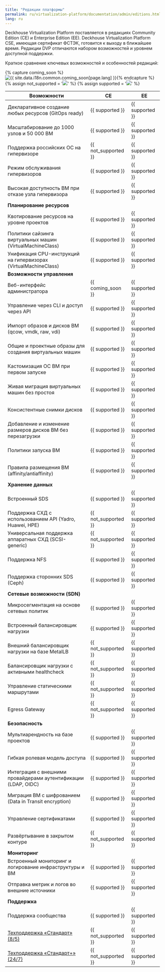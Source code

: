 ```yaml
---
title: "Редакции платформы"
permalink: ru/virtualization-platform/documentation/admin/editions.html
lang: ru
---
```


Deckhouse Virtualization Platform поставляется в редакциях Community Edition (CE) и Enterprise Edition (EE). Deckhouse Virtualization Platform CSE, имеющая сертификат ФСТЭК, готовится к выходу в ближайшее время. Редакции DVP отличаются набором возможностей и уровнем доступной поддержки.

Краткое сравнение ключевых возможностей и особенностей редакций:

{% capture coming_soon %}<img src="/images/icons/note.svg" title="{{ site.data.i18n.common.coming_soon[page.lang] }}" aria-expanded="false">{% endcapture %}
{% assign not_supported = '<img src="/images/icons/not_supported.svg">' %}
{% assign supported = '<img src="/images/icons/supported.svg">' %}

| Возможности                                                     | CE                   | EE               |
|-----------------------------------------------------------------|----------------------|------------------|
| Декларативное создание любых ресурсов (GitOps ready)            | {{ supported }}      | {{ supported }}  |
| Масштабирование до 1000 узлов и 50 000 ВМ                       | {{ supported }}      | {{ supported }}  |
| Поддержка российских ОС на гипервизоре                          | {{ not_supported }}  | {{ supported }}  |
| Режим обслуживания гипервизоров                                 | {{ supported }}      | {{ supported }}  |
| Высокая доступность ВМ при отказе узла гипервизора              | {{ supported }}      | {{ supported }}  |
| **Планирование ресурсов**                                       |                      |                  |
| Квотирование ресурсов на уровне проектов                        | {{ supported }}      | {{ supported }}  |
| Политики сайзинга виртуальных машин (VirtualMachineClass)       | {{ supported }}      | {{ supported }}  |
| Унификация CPU-инструкций на гипервизорах (VirtualMachineClass) | {{ supported }}      | {{ supported }}  |
| **Возможности управления**                                      |                      |                  |
| Веб-интерфейс администратора                                    | {{ coming_soon }}    | {{ supported }}  |
| Управление через CLI и доступ через API                         | {{ supported }}      | {{ supported }}  |
| Импорт образов и дисков ВМ (qcow, vmdk, raw, vdi)     | {{ supported }}      | {{ supported }}  |
| Общие и проектные образы для создания виртуальных машин         | {{ supported }}      | {{ supported }}  |
| Кастомизация ОС ВМ при первом запуске                           | {{ supported }}      | {{ supported }}  |
| Живая миграция виртуальных машин без простоя                    | {{ supported }}      | {{ supported }}  |
| Консистентные снимки дисков                                     | {{ supported }}      | {{ supported }}  |
| Добавление и изменение размеров дисков ВМ без перезагрузки      | {{ supported }}      | {{ supported }}  |
| Политики запуска ВМ                                             | {{ supported }}      | {{ supported }}  |
| Правила размещения ВМ (affinity/antiaffinity)                   | {{ supported }}      | {{ supported }}  |
| **Хранение данных**                                             |                      |                  |
| Встроенный SDS                                                  | {{ supported }}      | {{ supported }}  |
| Поддержка СХД с использованием API (Yadro, Huawei, HPE)         | {{ not_supported }}  | {{ supported }}  |
| Универсальная поддержка аппаратных СХД (SCSI-generic)           | {{ not_supported }}  | {{ supported }}  |
| Поддержка NFS                                                   | {{ supported }}      | {{ supported }}  |
| Поддержка сторонних SDS (Ceph)                                  | {{ supported }}      | {{ supported }}  |
| **Сетевые возможности (SDN)**                                   |                      |                  |
| Микросегментация на основе сетевых политик                      | {{ supported }}      | {{ supported }}  |
| Встроенный балансировщик нагрузки                               | {{ supported }}      | {{ supported }}  |
| Внешний балансировщик нагрузки на базе MetalLB                  | {{ not_supported }}  | {{ supported }}  |
| Балансировщик нагрузки с активными healthcheck                  | {{ not_supported }}  | {{ supported }}  |
| Управление статическими маршрутами                              | {{ not_supported }}  | {{ supported }}  |
| Egress Gateway                                                  | {{ not_supported }}  | {{ supported }}  |
| **Безопасность**                                                |                      |                  |
| Мультиарендность на базе проектов                               | {{ supported }}      | {{ supported }}  |
| Гибкая ролевая модель доступа                                   | {{ supported }}      | {{ supported }}  |
| Интеграция с внешними провайдерами аутентификации (LDAP, OIDC)  | {{ supported }}      | {{ supported }}  |
| Миграция ВМ с шифрованием (Data in Transit encryption)          | {{ supported }}      | {{ supported }}  |
| Управление сертификатами                                        | {{ supported }}      | {{ supported }}  |
| Развёртывание в закрытом контуре                                | {{ not_supported }}  | {{ supported }}  |
| **Мониторинг**                                                  |                      |                  |
| Встроенный мониторинг и логирование инфраструктуры и ВМ         | {{ supported }}      | {{ supported }}  |
| Отправка метрик и логов во внешние источники                    | {{ supported }}      | {{ supported }}  |
| **Поддержка**                                                   |                      |                  |
| Поддержка сообщества                                            | {{ supported }}      | {{ supported }}  |
| [Техподдержка «Стандарт» (8/5)](/tech-support/)                 | {{ not_supported }}  | {{ supported }}  |
| [Техподдержка «Стандарт+» (24/7)](/tech-support/)               | {{ not_supported }}  | {{ supported }}  |
